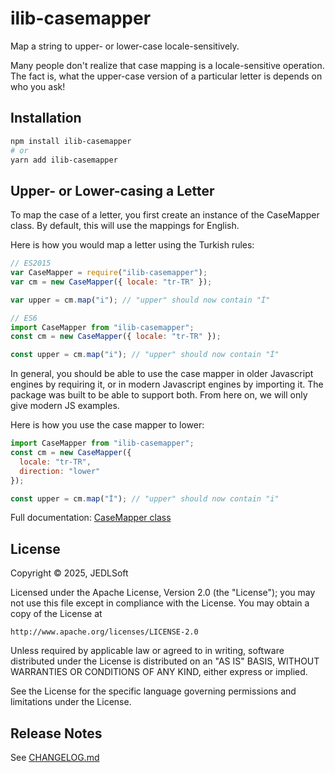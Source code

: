 # ilib-casemapper

Map a string to upper- or lower-case locale-sensitively.

Many people don't realize that case mapping is a locale-sensitive
operation. The fact is, what the upper-case version of a particular letter
is depends on who you ask!

## Installation

```sh
npm install ilib-casemapper
# or
yarn add ilib-casemapper
```

## Upper- or Lower-casing a Letter

To map the case of a letter, you first create an instance of the CaseMapper
class. By default, this will use the mappings for English.

Here is how you would map a letter using the Turkish rules:

```javascript
// ES2015
var CaseMapper = require("ilib-casemapper");
var cm = new CaseMapper({ locale: "tr-TR" });

var upper = cm.map("i"); // "upper" should now contain "İ"

// ES6
import CaseMapper from "ilib-casemapper";
const cm = new CaseMapper({ locale: "tr-TR" });

const upper = cm.map("i"); // "upper" should now contain "İ"
```

In general, you should be able to use the case mapper in older Javascript
engines by requiring it, or in modern Javascript engines by
importing it. The package was built to be able to support both. From here
on, we will only give modern JS examples.

Here is how you use the case mapper to lower:

```javascript
import CaseMapper from "ilib-casemapper";
const cm = new CaseMapper({
  locale: "tr-TR",
  direction: "lower"
});

const upper = cm.map("İ"); // "upper" should now contain "i"
```

Full documentation: [CaseMapper class](./docs/CaseMapper.md)

## License

Copyright © 2025, JEDLSoft

Licensed under the Apache License, Version 2.0 (the "License");
you may not use this file except in compliance with the License.
You may obtain a copy of the License at

    http://www.apache.org/licenses/LICENSE-2.0

Unless required by applicable law or agreed to in writing, software
distributed under the License is distributed on an "AS IS" BASIS,
WITHOUT WARRANTIES OR CONDITIONS OF ANY KIND, either express or implied.

See the License for the specific language governing permissions and
limitations under the License.

## Release Notes

See [CHANGELOG.md](./CHANGELOG.md)
